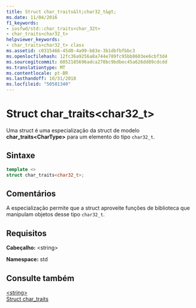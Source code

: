 ```yaml
---
title: Struct char_traits&lt;char32_t&gt;
ms.date: 11/04/2016
f1_keywords:
- iosfwd/std::char_traits<char_32t>
- char_traits<char32_t>
helpviewer_keywords:
- char_traits<char32_t> class
ms.assetid: c0315466-45d0-4a99-b83e-3b1dbfbfbbc3
ms.openlocfilehash: 12fc36a9256a8a744e789fc95bb8603ee6cbf3d4
ms.sourcegitcommit: 6052185696adca270bc9bdbec45a626dd89cdcdd
ms.translationtype: MT
ms.contentlocale: pt-BR
ms.lasthandoff: 10/31/2018
ms.locfileid: "50581340"
---
```

# <a name="chartraitsltchar32tgt-struct"></a>Struct char_traits&lt;char32_t&gt;

Uma struct é uma especialização da struct de modelo **char_traits\<CharType>** para um elemento do tipo `char32_t`.

## <a name="syntax"></a>Sintaxe

```cpp
template <>
struct char_traits<char32_t>;
```

## <a name="remarks"></a>Comentários

A especialização permite que a struct aproveite funções de biblioteca que manipulam objetos desse tipo `char32_t`.

## <a name="requirements"></a>Requisitos

**Cabeçalho:** \<string>

**Namespace:** std

## <a name="see-also"></a>Consulte também

[\<string>](../standard-library/string.md)<br/>
[Struct char_traits](../standard-library/char-traits-struct.md)<br/>
